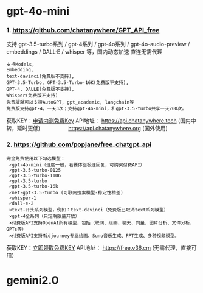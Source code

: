 # gpt-4o-mini
### 1. https://github.com/chatanywhere/GPT_API_free
支持 gpt-3.5-turbo系列 / gpt-4系列 / gpt-4o系列 / gpt-4o-audio-preview / embeddings / DALL·E / whisper 等，国内动态加速 直连无需代理
```
支持Models, 
Embedding, 
text-davinci(免费版不支持), 
GPT-3.5-Turbo, GPT-3.5-Turbo-16K(免费版不支持), 
GPT-4, DALLE(免费版不支持), 
Whisper(免费版不支持)
免费版就可以支持AutoGPT, gpt_academic, langchain等
免费版支持gpt-4，一天3次；支持gpt-4o-mini，和gpt-3.5-turbo共享一天200次。
```
获取KEY：[申请内测免费Key](https://api.chatanywhere.org/v1/oauth/free/render)
API地址： https://api.chatanywhere.tech (国内中转，延时更低)
　　　　　https://api.chatanywhere.org (国外使用)


### 2. https://github.com/popjane/free_chatgpt_api
```
完全免费使用以下勾选模型：
 ✓gpt-4o-mini（速度一般，若要体验极速回复，可购买付费API）
 ✓gpt-3.5-turbo-0125
 ✓gpt-3.5-turbo-1106
 ✓gpt-3.5-turbo
 ✓gpt-3.5-turbo-16k
 ✓net-gpt-3.5-turbo (可联网搜索模型-稳定性稍差)
 ✓whisper-1
 ✓dall-e-2
 ×text-开头系列模型，例如：text-davinci（免费版已取消text系列模型）
 ×gpt-4全系列（只定期限量开放）
 ×付费版API支持OpenAI所有模型，包括（联网、绘画、聊天、向量、图片分析、文件分析、GPTs等）
 ×付费版API支持Midjourney专业绘画、Suno音乐生成、PPT生成、多种视频模型。
```
获取KEY：[立即领取免费KEY](https://free.v36.cm/github)
API地址： https://free.v36.cm (无需代理，直接可用）


# gemini2.0

